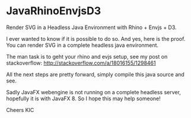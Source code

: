 JavaRhinoEnvjsD3
================

Render SVG in a Headless Java Environment with Rhino + Envjs + D3.

I ever wanted to know if it is possible to do so. And yes, here is the proof. You can render SVG in a complete headless java environment.

The man task is to geht your rhino and evjs setup, see my post on stackoverflow: http://stackoverflow.com/a/18016155/1298461

All the next steps are pretty forward, simply compile this java source and see.

Sadly JavaFX webengine is not running on a complete headless server, hopefully it is with JavaFX 8. So I hope this may help someone!

Cheers 
KIC



